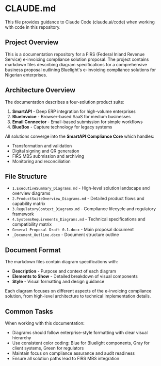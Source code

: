 # CLAUDE.md

This file provides guidance to Claude Code (claude.ai/code) when working with code in this repository.

## Project Overview

This is a documentation repository for a FIRS (Federal Inland Revenue Service) e-invoicing compliance solution proposal. The project contains markdown files describing diagram specifications for a comprehensive business proposal outlining Bluelight's e-invoicing compliance solutions for Nigerian enterprises.

## Architecture Overview

The documentation describes a four-solution product suite:

1. **SmartAPI** - Deep ERP integration for high-volume enterprises
2. **BlueInvoice** - Browser-based SaaS for medium businesses
3. **Email Connector** - Email-based submission for simple workflows
4. **BlueBox** - Capture technology for legacy systems

All solutions converge into the **SmartAPI Compliance Core** which handles:
- Transformation and validation
- Digital signing and QR generation
- FIRS MBS submission and archiving
- Monitoring and reconciliation

## File Structure

- `1.ExecutiveSummary_Diagrams.md` - High-level solution landscape and overview diagrams
- `2.ProductSuiteOverview_Diagrams.md` - Detailed product flows and capability matrix
- `3.RegulatoryContext_Diagrams.md` - Compliance lifecycle and regulatory framework
- `4.SystemsRequirements_Diagrams.md` - Technical specifications and compatibility matrix
- `General Proposal Draft 0.1.docx` - Main proposal document
- `_Document_Outline.docx` - Document structure outline

## Document Format

The markdown files contain diagram specifications with:
- **Description** - Purpose and context of each diagram
- **Elements to Show** - Detailed breakdown of visual components
- **Style** - Visual formatting and design guidance

Each diagram focuses on different aspects of the e-invoicing compliance solution, from high-level architecture to technical implementation details.

## Common Tasks

When working with this documentation:
- Diagrams should follow enterprise-style formatting with clear visual hierarchy
- Use consistent color coding: Blue for Bluelight components, Gray for client systems, Green for regulators
- Maintain focus on compliance assurance and audit readiness
- Ensure all solution paths lead to FIRS MBS integration